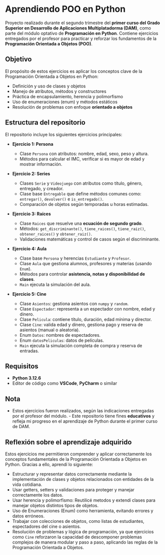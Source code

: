 # Aprendiendo POO en Python

Proyecto realizado durante el segundo trimestre del **primer curso del Grado Superior en Desarrollo de Aplicaciones Multiplatadorma (DAM)**, como parte del módulo optativo de **Programación en Python**.
Contiene ejercicios entregados por el profesor para practicar y reforzar los fundamentos de la **Programación Orientada a Objetos (POO)**.

## Objetivo

El propósito de estos ejercicios es aplicar los conceptos clave de la Programación Orientada a Objetos en Python:

- Definición y uso de clases y objetos
- Manejo de atributos, métodos y constructores
- Práctica de encapsulamiento, herencia y polimorfismo
- Uso de enumeraciones (enum) y métodos estáticos
- Resolución de problemas con enfoque **orientado a objetos**

## Estructura del repositorio

El repositorio incluye los siguientes ejercicios principales:

- **Ejercicio 1: Persona**
  - Clase `Persona` con atributos: nombre, edad, sexo, peso y altura.
  - Métodos para calcular el IMC, verificar si es mayor de edad y mostrar información.

- **Ejercicio 2: Series**
  - Clases `Serie` y `Videojuego` con atributos como título, género, entregado, y creador.
  - Clase base `Entregable` que define métodos comunes como: `entregar()`, `devolver()` e `is_entregado()`.
  - Comparación de objetos según temporadas u horas estimadas.

- **Ejercicio 3: Raíces**
  - Clase `Raices` que resuelve una **ecuación de segundo grado**.
  - Métodos: `get_discriminante()`, `tiene_raices()`, `tiene_raiz()`, `obtener_raices()` y `obtener_raiz()`.
  - Validaciones matemáticas y control de casos según el discriminante.

- **Ejercicio 4: Aula**
  - Clase base `Persona` y herencias `Estudiante` y `Profesor`.
  - Clase `Aula` que gestiona alumnos, profesores y materias (usando `Enum`).
  - Métodos para controlar **asistencia, notas y disponibilidad de clases**.
  - `Main` ejecuta la simulación del aula.

- **Ejercicio 5: Cine**
  - Clase `Asientos`: gestiona asientos con `numpy` y `random`.
  - Clase `Espectador`: representa a un espectador con nombre, edad y dinero.
  - Clase `Pelicula`: contiene título, duración, edad mínima y director.
  - Clase `Cine`: valida edad y dinero, gestiona pago y reserva de asientos (manual o aleatoria).
  - Enum `Datos`: nombres de espectadores.
  - Enum `datosPeliculas`: datos de películas.
  - `Main` ejecuta la simulación completa de compra y reserva de entradas.

## Requisitos

- **Python 3.12.6**
- Editor de código como **VSCode**, **PyCharm** o similar

## Nota

- Estos ejercicios fueron realizados, según las indicaciones entregadas por el profesor del módulo. - Este repositorio tiene fines **educativos** y refleja mi progreso en el aprendizaje de Python durante el primer curso de DAM.

## Reflexión sobre el aprendizaje adquirido

Estos ejercicios me permitieron comprender y aplicar correctamente los conceptos fundamentales de la Programación Orientada a Objetos en Python. Gracias a ello, aprendí lo siguiente:

- Estructurar y representar datos correctamente mediante la implementación de clases y objetos relacionados con entidades de la vida cotidiana.
- Usar getters, setters y validaciones para proteger y manejar correctamente los datos.
- Usar herencia y polimorfismo: Reutilicé metodos y extendí clases para manejar objetos distintos tipos de objetos.
- Uso de Enumeraciones (Enum) como herramienta, evitando errores y datos erróneos.
- Trabajar con colecciones de objetos, como listas de estudiantes, espectadores del cine o asientos.
- Resolución de problemas y lógica de programación, ya que ejercicios como `Cine` reforzaron la capacidad de descomponer problemas complejos de manera modular y paso a paso, aplicando las reglas de la Programación Orientada a Objetos.
